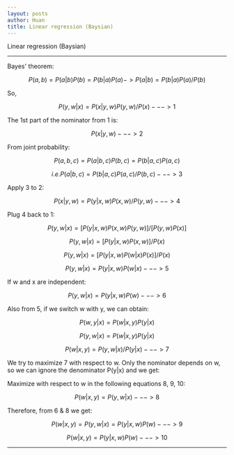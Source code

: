 ```yaml
---
layout: posts
author: Huan
title: Linear regression (Baysian)
---
```


Linear regression (Baysian)

---

Bayes' theorem:

$$P(a, b) = P(a|b) P(b) = P(b|a) P(a) -> P(a|b) = P(b|a) P(a) / P(b)$$

So,

$$P(y, w|x) = P(x|y, w) P(y, w) / P(x) ---> 1$$

The 1st part of the nominator from 1 is:

$$P(x|y, w) ---> 2$$

From joint probability:

$$P(a, b, c) = P(a|b, c) P(b, c) = P(b|a, c) P (a, c)$$

$$i.e. P(a|b, c) = P(b|a, c) P(a, c) / P(b, c) ---> 3$$

Apply 3 to 2:

$$P(x|y, w) = P(y|x, w) P(x, w) / P(y, w) ---> 4$$

Plug 4 back to 1:

$$P(y, w|x) = [ P(y|x, w) P(x, w) P(y, w) ] / [P(y, w) P( x)]$$

$$P(y, w|x) = [P(y|x, w) P(x, w)] / P(x)$$

$$P(y, w|x) = [P(y|x, w) P(w|x) P(x)] / P(x)$$

$$P(y, w|x) = P(y|x, w) P(w|x) ---> 5$$

If w and x are independent:

$$P(y, w|x) = P(y|x, w) P(w) ---> 6$$

Also from 5, if we switch w with y, we can obtain:

$$P(w, y|x) = P(w|x, y) P(y|x)$$

$$P(y, w|x) = P(w|x, y) P(y|x)$$

$$P(w|x, y) = P(y, w|x) / P(y|x) ---> 7$$

We try to maximize 7 with respect to w. Only the nominator depends on w, so we
can ignore the denominator P(y|x) and we get:

Maximize with respect to w in the following equations 8, 9, 10:

$$P(w|x, y) = P(y, w|x) ---> 8$$

Therefore, from 6 & 8 we get:

$$P(w|x, y) = P(y, w|x) = P(y|x, w) P(w) ---> 9$$

$$P(w|x, y) = P(y|x, w) P(w) ---> 10$$

---

<br>
